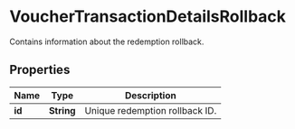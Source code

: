 

# VoucherTransactionDetailsRollback

Contains information about the redemption rollback.

## Properties

| Name | Type | Description |
|------------ | ------------- | ------------- |
|**id** | **String** | Unique redemption rollback ID. |



